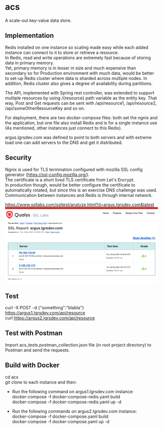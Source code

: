 # acs
A scale-out key-value data store.

Implementation
---------------
Redis installed on one instance so scaling made easy while each added instance can connect to it to store or retrieve a resource.<br>
In Redis, read and write operations are extremely fast because of storing data in primary memory.<br>
Yet, primary memory is in lesser in size and much expensive than secondary so for Production environment with much data, would be better to set-up Redis cluster where data is sharded across multiple nodes.
In addition, Redis cluster also gives a degree of availability during partitions.<br>

The API, implemented with Spring rest controller, was extended to support multiple resources by using /{resource} path variable as the entity key. That way, Post and Get requests can be sent with /api/resource1, /api/resource2, /api/someOtherResourceKey and so on.<br>

For deployment, there are two docker-compose files: both set the ngnix and the application, but one file also install Redis and is for a single instance use (As mentioned, other instances just connect to this Redis).<br>

argus.lgrsdev.com was defined to point to both servers and with extreme load one can add servers to the DNS and get it distributed.

Security
---------
Ngnix is used for TLS termination configured with mozilla SSL config generator (https://ssl-config.mozilla.org/).<br>The certificate is a short lived TLS certificate from Let's Encrypt. <br>
In production though, would be better configure the certificate to automatically rotated, but since this is an exercise DNS challenge was used.<br>
Communication between instances and Redis is through internal network.

https://www.ssllabs.com/ssltest/analyze.html?d=argus.lgrsdev.com&latest<br>
![Alt text](ssl_grade_A+.png?raw=true "ssl_grade_A+")

Test
----
curl -X POST -d {"something":"blabla"} https://argus1.lgrsdev.com/api/resource<br>
curl https://argus2.lgrsdev.com/api/resource

Test with Postman
------------------
Import acs_tests.postman_collection.json file (in root project directory) to Postman and send the requests.

Build with Docker
------------------------
cd acs<br>
git clone to each instance and then:

* Run the following command on argus1.lgrsdev.com instance:<br>
docker-compose -f docker-compose-redis.yaml build<br>
docker-compose -f docker-compose-redis.yaml up -d

* Run the following commands on argus2.lgrsdev.com instance:<br>
docker-compose -f docker-compose.yaml build<br>
docker-compose -f docker-compose.yaml up -d

